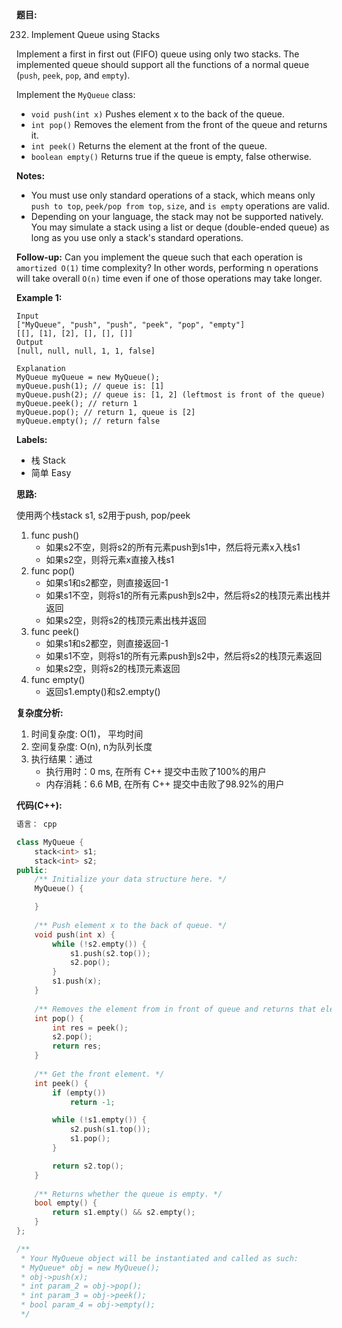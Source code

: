 
**题目:**

232. Implement Queue using Stacks

Implement a first in first out (FIFO) queue using only two stacks. The implemented queue should support all the functions of a normal queue (`push`, `peek`, `pop`, and `empty`).

Implement the `MyQueue` class:
- `void push(int x)` Pushes element x to the back of the queue.
- `int pop()` Removes the element from the front of the queue and returns it.
- `int peek()` Returns the element at the front of the queue.
- `boolean empty()` Returns true if the queue is empty, false otherwise.

**Notes:**
- You must use only standard operations of a stack, which means only `push to top`, `peek/pop from top`, `size`, and `is empty` operations are valid.
- Depending on your language, the stack may not be supported natively. You may simulate a stack using a list or deque (double-ended queue) as long as you use only a stack's standard operations.

**Follow-up:** Can you implement the queue such that each operation is `amortized O(1)` time complexity? In other words, performing n operations will take overall `O(n)` time even if one of those operations may take longer.

**Example 1:**
```
Input
["MyQueue", "push", "push", "peek", "pop", "empty"]
[[], [1], [2], [], [], []]
Output
[null, null, null, 1, 1, false]

Explanation
MyQueue myQueue = new MyQueue();
myQueue.push(1); // queue is: [1]
myQueue.push(2); // queue is: [1, 2] (leftmost is front of the queue)
myQueue.peek(); // return 1
myQueue.pop(); // return 1, queue is [2]
myQueue.empty(); // return false
```

**Labels:**
- 栈 Stack
- 简单 Easy

**思路:**

使用两个栈stack<int> s1, s2用于push, pop/peek
1. func push()
    - 如果s2不空，则将s2的所有元素push到s1中，然后将元素x入栈s1
    - 如果s2空，则将元素x直接入栈s1
2. func pop()
    - 如果s1和s2都空，则直接返回-1
    - 如果s1不空，则将s1的所有元素push到s2中，然后将s2的栈顶元素出栈并返回
    - 如果s2空，则将s2的栈顶元素出栈并返回
3. func peek()
    - 如果s1和s2都空，则直接返回-1
    - 如果s1不空，则将s1的所有元素push到s2中，然后将s2的栈顶元素返回
    - 如果s2空，则将s2的栈顶元素返回
4. func empty()
    - 返回s1.empty()和s2.empty()

**复杂度分析:**
1. 时间复杂度: O(1)， 平均时间
2. 空间复杂度: O(n), n为队列长度
3. 执行结果：通过
    - 执行用时：0 ms, 在所有 C++ 提交中击败了100%的用户
    - 内存消耗：6.6 MB, 在所有 C++ 提交中击败了98.92%的用户

**代码(C++):**
```C++
语言： cpp

class MyQueue {
    stack<int> s1;
    stack<int> s2;
public:
    /** Initialize your data structure here. */
    MyQueue() {

    }
    
    /** Push element x to the back of queue. */
    void push(int x) {
        while (!s2.empty()) {
            s1.push(s2.top());
            s2.pop();
        }
        s1.push(x);
    }
    
    /** Removes the element from in front of queue and returns that element. */
    int pop() {
        int res = peek();
        s2.pop();
        return res;
    }
    
    /** Get the front element. */
    int peek() {
        if (empty())
            return -1;

        while (!s1.empty()) {
            s2.push(s1.top());
            s1.pop();
        }

        return s2.top();
    }
    
    /** Returns whether the queue is empty. */
    bool empty() {
        return s1.empty() && s2.empty();
    }
};

/**
 * Your MyQueue object will be instantiated and called as such:
 * MyQueue* obj = new MyQueue();
 * obj->push(x);
 * int param_2 = obj->pop();
 * int param_3 = obj->peek();
 * bool param_4 = obj->empty();
 */
```